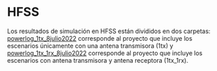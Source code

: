 # HFSS

Los resultados de simulación en HFSS están divididos en dos carpetas: [powerlog_1tx_8julio2022](https://github.com/gdh-uniandes/GPR-Uniandes/tree/main/Simulaciones/HFSS/powerlog_1tx_8julio2022) corresponde al proyecto que incluye los escenarios únicamente con una antena transmisora (1tx) y  [powerlog_1tx_1rx_8julio2022](https://github.com/gdh-uniandes/GPR-Uniandes/tree/main/Simulaciones/HFSS/powerlog_1tx_1rx_8julio2022) corresponde al proyecto que incluye los escenarios con antena transmisora y antena receptora (1tx_1rx).
